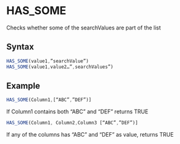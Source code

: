 # HAS\_SOME

Checks whether some of the searchValues are part of the list

## Syntax

```javascript
HAS_SOME(value1,”searchValue”)
HAS_SOME(value1,value2…”,searchValues”)
```

## **Example**

```javascript
HAS_SOME(Column1,[“ABC”,”DEF”)]
```

&#x20;  If Column1 contains both “ABC” and “DEF” returns TRUE

```javascript
HAS_SOME(Column1, Column2,Column3 [“ABC”,”DEF”)]
```

&#x20;  If any of the columns has “ABC” and “DEF” as value, returns TRUE
